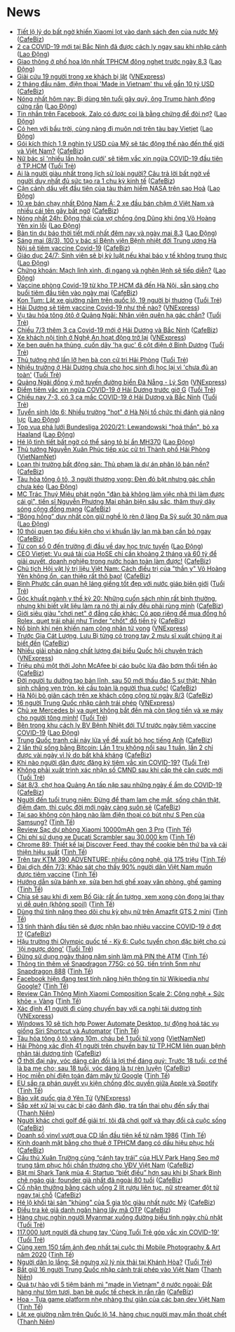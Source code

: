 # News

- [Tiết lộ lý do bất ngờ khiến Xiaomi lọt vào danh sách đen của nước Mỹ](https://cafebiz.vn/tiet-lo-ly-do-bat-ngo-khien-xiaomi-lot-vao-danh-sach-den-cua-nuoc-my-20210307172532571.chn) ([CafeBiz](https://cafebiz.vn))
- [2 ca COVID-19 mới tại Bắc Ninh đã được cách ly ngay sau khi nhập cảnh](https://laodong.vn/xa-hoi/2-ca-covid-19-moi-tai-bac-ninh-da-duoc-cach-ly-ngay-sau-khi-nhap-canh-886716.ldo) ([Lao Động](https://laodong.vn))
- [Giao thông ở phố hoa lớn nhất TPHCM đông nghẹt trước ngày 8.3](https://laodong.vn/photo/giao-thong-o-pho-hoa-lon-nhat-tphcm-dong-nghet-truoc-ngay-83-886710.ldo) ([Lao Động](https://laodong.vn))
- [Giải cứu 19 người trong xe khách bị lật](https://vnexpress.net/giai-cuu-19-nguoi-trong-xe-khach-bi-lat-4244816.html) ([VNExpress](https://vnexpress.net))
- [2 tháng đầu năm, điện thoại 'Made in Vietnam' thu về gần 10 tỷ USD](https://cafebiz.vn/2-thang-dau-nam-dien-thoai-made-in-vietnam-thu-ve-gan-10-ty-usd-20210307184731172.chn) ([CafeBiz](https://cafebiz.vn))
- [Nóng nhất hôm nay: Bị dùng tên tuổi gây quỹ, ông Trump hành động cứng rắn](https://laodong.vn/video-the-gioi/nong-nhat-hom-nay-bi-dung-ten-tuoi-gay-quy-ong-trump-hanh-dong-cung-ran-886647.ldo) ([Lao Động](https://laodong.vn))
- [Tin nhắn trên Facebook, Zalo có được coi là bằng chứng để đòi nợ?](https://laodong.vn/ban-doc/tin-nhan-tren-facebook-zalo-co-duoc-coi-la-bang-chung-de-doi-no-886535.ldo) ([Lao Động](https://laodong.vn))
- [Có hẹn với bầu trời, cùng nàng đi muôn nơi trên tàu bay Vietjet](https://laodong.vn/kinh-te/co-hen-voi-bau-troi-cung-nang-di-muon-noi-tren-tau-bay-vietjet-886713.ldo) ([Lao Động](https://laodong.vn))
- [Gói kích thích 1,9 nghìn tỷ USD của Mỹ sẽ tác động thế nào đến thế giới và Việt Nam?](https://cafebiz.vn/goi-kich-thich-19-nghin-ty-usd-cua-my-se-tac-dong-the-nao-den-the-gioi-va-viet-nam-20210307184533265.chn) ([CafeBiz](https://cafebiz.vn))
- [Nữ bác sĩ 'nhiều lần hoãn cưới' sẽ tiêm vắc xin ngừa COVID-19 đầu tiên ở TP.HCM](https://tuoitre.vn/nu-bac-si-nhieu-lan-hoan-cuoi-se-tiem-vac-xin-ngua-covid-19-dau-tien-o-tp-hcm-20210307195736361.htm) ([Tuổi Trẻ](https://tuoitre.vn))
- [Ai là người giàu nhất trong lịch sử loài người? Câu trả lời bất ngờ về người duy nhất đủ sức tạo ra 1 chu kỳ kinh tế](https://cafebiz.vn/ai-la-nguoi-giau-nhat-trong-lich-su-loai-nguoi-cau-tra-loi-bat-ngo-ve-nguoi-duy-nhat-du-suc-tao-ra-1-chu-ky-kinh-te-20210307172327171.chn) ([CafeBiz](https://cafebiz.vn))
- [Cận cảnh dấu vết đầu tiên của tàu thám hiểm NASA trên sao Hoả](https://laodong.vn/photo/can-canh-dau-vet-dau-tien-cua-tau-tham-hiem-nasa-tren-sao-hoa-886654.ldo) ([Lao Động](https://laodong.vn))
- [10 xe bán chạy nhất Đông Nam Á: 2 xe đầu bán chậm ở Việt Nam và nhiều cái tên gây bất ngờ](https://cafebiz.vn/10-xe-ban-chay-nhat-dong-nam-a-2-xe-dau-ban-cham-o-viet-nam-va-nhieu-cai-ten-gay-bat-ngo-20210307141305905.chn) ([CafeBiz](https://cafebiz.vn))
- [Nóng nhất 24h: Động thái của vợ chồng ông Dũng khi ông Võ Hoàng Yên xin lỗi](https://laodong.vn/video-thoi-su/nong-nhat-24h-dong-thai-cua-vo-chong-ong-dung-khi-ong-vo-hoang-yen-xin-loi-886665.ldo) ([Lao Động](https://laodong.vn))
- [Bản tin dự báo thời tiết mới nhất đêm nay và ngày mai 8.3](https://laodong.vn/video/ban-tin-du-bao-thoi-tiet-moi-nhat-dem-nay-va-ngay-mai-83-886185.ldo) ([Lao Động](https://laodong.vn))
- [Sáng mai (8/3), 100 y bác sĩ Bệnh viện Bệnh nhiệt đới Trung ương Hà Nội sẽ tiêm vaccine Covid-19](https://cafebiz.vn/sang-mai-8-3-100-y-bac-si-benh-vien-benh-nhiet-doi-trung-uong-ha-noi-se-tiem-vaccine-covid-19-20210307183959645.chn) ([CafeBiz](https://cafebiz.vn))
- [Giáo dục 24/7: Sinh viên sẽ bị kỷ luật nếu khai báo y tế không trung thực](https://laodong.vn/video/giao-duc-247-sinh-vien-se-bi-ky-luat-neu-khai-bao-y-te-khong-trung-thuc-886658.ldo) ([Lao Động](https://laodong.vn))
- [Chứng khoán: Mạch lình xình, đi ngang và nghẽn lệnh sẽ tiếp diễn?](https://laodong.vn/kinh-te/chung-khoan-mach-linh-xinh-di-ngang-va-nghen-lenh-se-tiep-dien-886685.ldo) ([Lao Động](https://laodong.vn))
- [Vaccine phòng Covid-19 từ kho TP.HCM đã đến Hà Nội, sẵn sàng cho buổi tiêm đầu tiên vào ngày mai](https://cafebiz.vn/vaccine-phong-covid-19-tu-kho-tphcm-da-den-ha-noi-san-sang-cho-buoi-tiem-dau-tien-vao-ngay-mai-20210307183829425.chn) ([CafeBiz](https://cafebiz.vn))
- [Kon Tum: Lật xe giường nằm trên quốc lộ, 19 người bị thương](https://tuoitre.vn/kon-tum-lat-xe-giuong-nam-tren-quoc-lo-19-nguoi-bi-thuong-20210307185011469.htm) ([Tuổi Trẻ](https://tuoitre.vn))
- [Hải Dương sẽ tiêm vaccine Covid-19 như thế nào?](https://vnexpress.net/hai-duong-se-tiem-vaccine-covid-19-nhu-the-nao-4244799.html) ([VNExpress](https://vnexpress.net))
- [Vụ tàu hỏa tông ôtô ở Quảng Ngãi: Nhân viên quên hạ gác chắn?](https://tuoitre.vn/vu-tau-hoa-tong-oto-o-quang-ngai-nhan-vien-quen-ha-gac-chan-20210307183627364.htm) ([Tuổi Trẻ](https://tuoitre.vn))
- [Chiều 7/3 thêm 3 ca Covid-19 mới ở Hải Dương và Bắc Ninh](https://cafebiz.vn/chieu-7-3-them-3-ca-covid-19-moi-o-hai-duong-va-bac-ninh-20210307183603857.chn) ([CafeBiz](https://cafebiz.vn))
- [Xe khách nội tỉnh ở Nghệ An hoạt động trở lại](https://vnexpress.net/xe-khach-noi-tinh-o-nghe-an-hoat-dong-tro-lai-4244754.html) ([VNExpress](https://vnexpress.net))
- [Xe ben quên hạ thùng, cuốn dây 'hạ gục' 6 cột điện ở Bình Dương](https://tuoitre.vn/xe-ben-quen-ha-thung-cuon-day-ha-guc-6-cot-dien-o-binh-duong-2021030718154156.htm) ([Tuổi Trẻ](https://tuoitre.vn))
- [Thủ tướng nhớ lần lỡ hẹn bà con cử tri Hải Phòng](https://tuoitre.vn/thu-tuong-nho-lan-lo-hen-ba-con-cu-tri-hai-phong-20210307181649077.htm) ([Tuổi Trẻ](https://tuoitre.vn))
- [Nhiều trường ở Hải Dương chưa cho học sinh đi học lại vì 'chưa đủ an toàn'](https://tuoitre.vn/nhieu-truong-o-hai-duong-chua-cho-hoc-sinh-di-hoc-lai-vi-chua-du-an-toan-20210307174643355.htm) ([Tuổi Trẻ](https://tuoitre.vn))
- [Quảng Ngãi đồng ý mở tuyến đường biển Đà Nẵng - Lý Sơn](https://vnexpress.net/quang-ngai-dong-y-mo-tuyen-duong-bien-da-nang-ly-son-4244789.html) ([VNExpress](https://vnexpress.net))
- [Điểm tiêm vắc xin ngừa COVID-19 ở Hải Dương trước giờ G](https://tuoitre.vn/diem-tiem-vac-xin-ngua-covid-19-o-hai-duong-truoc-gio-g-20210307155617125.htm) ([Tuổi Trẻ](https://tuoitre.vn))
- [Chiều nay 7-3, có 3 ca mắc COVID-19 ở Hải Dương và Bắc Ninh](https://tuoitre.vn/chieu-nay-7-3-co-3-ca-mac-covid-19-o-hai-duong-va-bac-ninh-20210305180628639.htm) ([Tuổi Trẻ](https://tuoitre.vn))
- [Tuyển sinh lớp 6: Nhiều trường &quot;hot&quot; ở Hà Nội tổ chức thi đánh giá năng lực](https://laodong.vn/giao-duc/tuyen-sinh-lop-6-nhieu-truong-hot-o-ha-noi-to-chuc-thi-danh-gia-nang-luc-886663.ldo) ([Lao Động](https://laodong.vn))
- [Top vua phá lưới Bundesliga 2020/21: Lewandowski &quot;hoá thần&quot;, bỏ xa Haaland](https://laodong.vn/photo/top-vua-pha-luoi-bundesliga-202021-lewandowski-hoa-than-bo-xa-haaland-886657.ldo) ([Lao Động](https://laodong.vn))
- [Hé lộ tình tiết bất ngờ có thể sáng tỏ bí ẩn MH370](https://laodong.vn/the-gioi/he-lo-tinh-tiet-bat-ngo-co-the-sang-to-bi-an-mh370-886662.ldo) ([Lao Động](https://laodong.vn))
- [Thủ tướng Nguyễn Xuân Phúc tiếp xúc cử tri Thành phố Hải Phòng](http://vietnamnet.vn/vn/thoi-su/chinh-tri/thu-tuong-nguyen-xuan-phuc-tiep-xuc-cu-tri-thanh-pho-hai-phong-717869.html) ([VietNamNet](https://vietnamnet.vn))
- [Loạn thị trường bất động sản: Thủ phạm là dự án phân lô bán nền?](https://cafebiz.vn/loan-thi-truong-bat-dong-san-thu-pham-la-du-an-phan-lo-ban-nen-20210307170305501.chn) ([CafeBiz](https://cafebiz.vn))
- [Tàu hỏa tông ô tô, 3 người thương vong: Đèn đỏ bật nhưng gác chắn chưa kéo](https://laodong.vn/xa-hoi/tau-hoa-tong-o-to-3-nguoi-thuong-vong-den-do-bat-nhung-gac-chan-chua-keo-886660.ldo) ([Lao Động](https://laodong.vn))
- [MC Trác Thuý Miêu phát ngôn "đàn bà không làm việc nhà thì làm được cái gì", tiến sĩ Nguyễn Phương Mai phản biện sâu sắc, thâm thuý dậy sóng cộng đồng mạng](https://cafebiz.vn/mc-trac-thuy-mieu-phat-ngon-dan-ba-khong-lam-viec-nha-thi-lam-duoc-cai-gi-tien-si-nguyen-phuong-mai-phan-bien-sau-sac-tham-thuy-day-song-cong-dong-mang-20210307171631033.chn) ([CafeBiz](https://cafebiz.vn))
- [“Bóng hồng” duy nhất còn giữ nghề lò rèn ở làng Đa Sỹ suốt 30 năm qua](https://laodong.vn/xa-hoi/bong-hong-duy-nhat-con-giu-nghe-lo-ren-o-lang-da-sy-suot-30-nam-qua-886426.ldo) ([Lao Động](https://laodong.vn))
- [10 thói quen tạo điều kiện cho vi khuẩn lây lan mà bạn cần bỏ ngay](https://cafebiz.vn/10-thoi-quen-tao-dieu-kien-cho-vi-khuan-lay-lan-ma-ban-can-bo-ngay-20210307160937152.chn) ([CafeBiz](https://cafebiz.vn))
- [Từ con số 0 đến trường đi đầu về dạy học trực tuyến](https://laodong.vn/video/tu-con-so-0-den-truong-di-dau-ve-day-hoc-truc-tuyen-886447.ldo) ([Lao Động](https://laodong.vn))
- [CEO Vietjet: Vụ quá tải của HoSE chỉ cần khoảng 2 tháng và 60 tỷ để giải quyết, doanh nghiệp trong nước hoàn toàn làm được!](https://cafebiz.vn/ceo-vietjet-vu-qua-tai-cua-hose-chi-can-khoang-2-thang-va-60-ty-de-giai-quyet-doanh-nghiep-trong-nuoc-hoan-toan-lam-duoc-20210307165926694.chn) ([CafeBiz](https://cafebiz.vn))
- [Chủ tịch Hội vật lý trị liệu Việt Nam: Cách điều trị của "thần y" Võ Hoàng Yên không ổn, can thiệp rất thô bạo!](https://cafebiz.vn/chu-tich-hoi-vat-ly-tri-lieu-viet-nam-cach-dieu-tri-cua-than-y-vo-hoang-yen-khong-on-can-thiep-rat-tho-bao-20210307160636126.chn) ([CafeBiz](https://cafebiz.vn))
- [Bình Phước cần quan hệ láng giềng tốt đẹp với nước giáp biên giới](https://tuoitre.vn/binh-phuoc-can-quan-he-lang-gieng-tot-dep-voi-nuoc-giap-bien-gioi-2021030716055871.htm) ([Tuổi Trẻ](https://tuoitre.vn))
- [Góc khuất ngành y thế kỷ 20: Những cuốn sách nhìn rất bình thường, nhưng khi biết vật liệu làm ra nó thì ai nấy đều phải rùng mình](https://cafebiz.vn/goc-khuat-nganh-y-the-ky-20-nhung-cuon-sach-nhin-rat-binh-thuong-nhung-khi-biet-vat-lieu-lam-ra-no-thi-ai-nay-deu-phai-rung-minh-20210307160347061.chn) ([CafeBiz](https://cafebiz.vn))
- [Giới siêu giàu "chơi net" ở đẳng cấp khác: Có app riêng để mua đồng hồ Rolex, quẹt trái phải như Tinder "chốt" đồ tiền tỷ](https://cafebiz.vn/gioi-sieu-giau-choi-net-o-dang-cap-khac-co-app-rieng-de-mua-dong-ho-rolex-quet-trai-phai-nhu-tinder-chot-do-tien-ty-20210307140429866.chn) ([CafeBiz](https://cafebiz.vn))
- [Nổ bình khí nén khiến nam công nhân tử vong](https://vnexpress.net/no-binh-khi-nen-khien-nam-cong-nhan-tu-vong-4244761.html) ([VNExpress](https://vnexpress.net))
- [Trước Gia Cát Lượng, Lưu Bị từng có trong tay 2 mưu sĩ xuất chúng ít ai biết đến](https://cafebiz.vn/truoc-gia-cat-luong-luu-bi-tung-co-trong-tay-2-muu-si-xuat-chung-it-ai-biet-den-2021030715595665.chn) ([CafeBiz](https://cafebiz.vn))
- [Nhiều giải pháp nâng chất lượng đại biểu Quốc hội chuyên trách](https://vnexpress.net/nhieu-giai-phap-nang-chat-luong-dai-bieu-quoc-hoi-chuyen-trach-4244716.html) ([VNExpress](https://vnexpress.net))
- [Triệu phú một thời John McAfee bị cáo buộc lừa đảo bơm thổi tiền ảo](https://cafebiz.vn/trieu-phu-mot-thoi-john-mcafee-bi-cao-buoc-lua-dao-bom-thoi-tien-ao-20210307140211263.chn) ([CafeBiz](https://cafebiz.vn))
- [Đời người tu dưỡng tạo bản lĩnh, sau 50 mới thấu đáo 5 sự thật: Nhân sinh chẳng vẹn tròn, kẻ cầu toàn là người thua cuộc!](https://cafebiz.vn/doi-nguoi-tu-duong-tao-ban-linh-sau-50-moi-thau-dao-5-su-that-nhan-sinh-chang-ven-tron-ke-cau-toan-la-nguoi-thua-cuoc-20210307155524327.chn) ([CafeBiz](https://cafebiz.vn))
- [Hà Nội bỏ giãn cách trên xe khách công cộng từ ngày 8/3](https://cafebiz.vn/ha-noi-bo-gian-cach-tren-xe-khach-cong-cong-tu-ngay-8-3-20210307135841349.chn) ([CafeBiz](https://cafebiz.vn))
- [16 người Trung Quốc nhập cảnh trái phép](https://vnexpress.net/16-nguoi-trung-quoc-nhap-canh-trai-phep-4244747.html) ([VNExpress](https://vnexpress.net))
- [Chủ xe Mercedes bị va quẹt không bắt đền mà còn tặng tiền và xe máy cho người tông mình!](https://tuoitre.vn/chu-xe-mercedes-bi-va-quet-khong-bat-den-ma-con-tang-tien-va-xe-may-cho-nguoi-tong-minh-202103071316027.htm) ([Tuổi Trẻ](https://tuoitre.vn))
- [Bên trong khu cách ly BV Bệnh Nhiệt đới TƯ trước ngày tiêm vaccine COVID-19](https://laodong.vn/photo/ben-trong-khu-cach-ly-bv-benh-nhiet-doi-tu-truoc-ngay-tiem-vaccine-covid-19-886604.ldo) ([Lao Động](https://laodong.vn))
- [Trung Quốc tranh cãi nảy lửa về đề xuất bỏ học tiếng Anh](https://cafebiz.vn/trung-quoc-tranh-cai-nay-lua-ve-de-xuat-bo-hoc-tieng-anh-20210307135649388.chn) ([CafeBiz](https://cafebiz.vn))
- [2 lần thử sống bằng Bitcoin: Lần 1 trụ không nổi sau 1 tuần, lần 2 chỉ được vài ngày vì lý do bất khả kháng](https://cafebiz.vn/2-lan-thu-song-bang-bitcoin-lan-1-tru-khong-noi-sau-1-tuan-lan-2-chi-duoc-vai-ngay-vi-ly-do-bat-kha-khang-20210307131518333.chn) ([CafeBiz](https://cafebiz.vn))
- [Khi nào người dân được đăng ký tiêm vắc xin COVID-19?](https://tuoitre.vn/khi-nao-nguoi-dan-duoc-dang-ky-tiem-vac-xin-covid-19-20210307142757007.htm) ([Tuổi Trẻ](https://tuoitre.vn))
- [Không phải xuất trình xác nhận số CMND sau khi cấp thẻ căn cước mới](https://tuoitre.vn/khong-phai-xuat-trinh-xac-nhan-so-cmnd-sau-khi-cap-the-can-cuoc-moi-20210307143803224.htm) ([Tuổi Trẻ](https://tuoitre.vn))
- [Sát 8/3, chợ hoa Quảng An tấp nập sau những ngày ế ẩm do COVID-19](https://cafebiz.vn/sat-8-3-cho-hoa-quang-an-tap-nap-sau-nhung-ngay-e-am-do-covid-19-20210307135228812.chn) ([CafeBiz](https://cafebiz.vn))
- [Người đến tuổi trung niên: Đừng để tham lam che mắt, sống chân thật, điềm đạm, thì cuộc đời mới ngày càng suôn sẻ](https://cafebiz.vn/nguoi-den-tuoi-trung-nien-dung-de-tham-lam-che-mat-song-chan-that-diem-dam-thi-cuoc-doi-moi-ngay-cang-suon-se-20210303123025978.chn) ([CafeBiz](https://cafebiz.vn))
- [Tại sao không còn hãng nào làm điện thoại có bút như S Pen của Samsung?](https://tinhte.vn/thread/tai-sao-khong-con-hang-nao-lam-dien-thoai-co-but-nhu-s-pen-cua-samsung.3288671/) ([Tinh Tế](https://tinhte.vn))
- [Review Sạc dự phòng Xiaomi 10000mAh gen 3 Pro](https://tinhte.vn/thread/review-sac-du-phong-xiaomi-10000mah-gen-3-pro.3288740/) ([Tinh Tế](https://tinhte.vn))
- [Chi phí sử dụng xe Ducati Scrambler sau 30.000 km](https://tinhte.vn/thread/chi-phi-su-dung-xe-ducati-scrambler-sau-30-000-km.3288756/) ([Tinh Tế](https://tinhte.vn))
- [Chrome 89: Thiết kế lại Discover Feed, thay thế cookie bên thứ ba và cải thiện hiệu suất](https://tinhte.vn/thread/chrome-89-thiet-ke-lai-discover-feed-thay-the-cookie-ben-thu-ba-va-cai-thien-hieu-suat.3288054/) ([Tinh Tế](https://tinhte.vn))
- [Trên tay KTM 390 ADVENTURE: nhiều công nghệ, giá 175 triệu](https://tinhte.vn/thread/tren-tay-ktm-390-adventure-nhieu-cong-nghe-gia-175-trieu.3288777/) ([Tinh Tế](https://tinhte.vn))
- [Đại dịch đến 7/3: Khảo sát cho thấy 90% người dân Việt Nam muốn được tiêm vaccine](https://tinhte.vn/thread/dai-dich-den-7-3-khao-sat-cho-thay-90-nguoi-dan-viet-nam-muon-duoc-tiem-vaccine.3289204/) ([Tinh Tế](https://tinhte.vn))
- [Hướng dẫn sửa bánh xe, sửa ben hơi ghế xoay văn phòng, ghế gaming](https://tinhte.vn/thread/huong-dan-sua-banh-xe-sua-ben-hoi-ghe-xoay-van-phong-ghe-gaming.3288956/) ([Tinh Tế](https://tinhte.vn))
- [Chia sẻ sau khi đi xem Bố Già: rất ấn tượng, xem xong còn đọng lại thay vì dễ quên (không spoil)](https://tinhte.vn/thread/chia-se-sau-khi-di-xem-bo-gia-rat-an-tuong-xem-xong-con-dong-lai-thay-vi-de-quen-khong-spoil.3289142/) ([Tinh Tế](https://tinhte.vn))
- [Dùng thử tính năng theo dõi chu kỳ phụ nữ trên Amazfit GTS 2 mini](https://tinhte.vn/thread/dung-thu-tinh-nang-theo-doi-chu-ky-phu-nu-tren-amazfit-gts-2-mini.3286759/) ([Tinh Tế](https://tinhte.vn))
- [13 tỉnh thành đầu tiên sẽ được nhận bao nhiêu vaccine COVID-19 ở đợt 1?](https://cafebiz.vn/13-tinh-thanh-dau-tien-se-duoc-nhan-bao-nhieu-vaccine-covid-19-o-dot-1-20210307135018935.chn) ([CafeBiz](https://cafebiz.vn))
- [Hậu trường thi Olympic quốc tế - Kỳ 6: Cuộc tuyển chọn đặc biệt cho cú 'lội ngược dòng'](https://tuoitre.vn/hau-truong-thi-olympic-quoc-te-ky-6-cuoc-tuyen-chon-dac-biet-cho-cu-loi-nguoc-dong-20210307120724289.htm) ([Tuổi Trẻ](https://tuoitre.vn))
- [Đừng sử dụng ngày tháng năm sinh làm mã PIN thẻ ATM](https://tinhte.vn/thread/dung-su-dung-ngay-thang-nam-sinh-lam-ma-pin-the-atm.3287763/) ([Tinh Tế](https://tinhte.vn))
- [Thông tin thêm về Snapdragon 775G: có 5G, tiến trình 5nm như Snapdragon 888](https://tinhte.vn/thread/thong-tin-them-ve-snapdragon-775g-co-5g-tien-trinh-5nm-nhu-snapdragon-888.3288645/) ([Tinh Tế](https://tinhte.vn))
- [Facebook hiện đang test tính năng hiện thông tin từ Wikipedia như Google?](https://tinhte.vn/thread/facebook-hien-dang-test-tinh-nang-hien-thong-tin-tu-wikipedia-nhu-google.3288216/) ([Tinh Tế](https://tinhte.vn))
- [Review Cân Thông Minh Xiaomi Composition Scale 2: Công nghệ + Sức khỏe = Vàng](https://tinhte.vn/thread/review-can-thong-minh-xiaomi-composition-scale-2-cong-nghe-suc-khoe-vang.3279983/) ([Tinh Tế](https://tinhte.vn))
- [Xác định 41 người đi cùng chuyến bay với ca nghi tái dương tính](https://vnexpress.net/xac-dinh-41-nguoi-di-cung-chuyen-bay-voi-ca-nghi-tai-duong-tinh-4244715.html) ([VNExpress](https://vnexpress.net))
- [Windows 10 sẽ tích hợp Power Automate Desktop, tự động hoá tác vụ giống Siri Shortcut và Automator](https://tinhte.vn/thread/windows-10-se-tich-hop-power-automate-desktop-tu-dong-hoa-tac-vu-giong-siri-shortcut-va-automator.3286378/) ([Tinh Tế](https://tinhte.vn))
- [Tàu hỏa tông ô tô văng 10m, cháu bé 1 tuổi tử vong](http://vietnamnet.vn/vn/thoi-su/an-toan-giao-thong/tau-hoa-tong-o-to-vang-10m-chau-be-1-tuoi-tu-vong-717846.html) ([VietNamNet](https://vietnamnet.vn))
- [Hải Phòng xác định 41 người trên chuyến bay từ TP.HCM liên quan bệnh nhân tái dương tính](https://cafebiz.vn/hai-phong-xac-dinh-41-nguoi-tren-chuyen-bay-tu-tphcm-lien-quan-benh-nhan-tai-duong-tinh-20210307134711362.chn) ([CafeBiz](https://cafebiz.vn))
- [Ở thời đại này, vóc dáng cân đối là lợi thế đáng quý: Trước 18 tuổi, cơ thể là ba mẹ cho; sau 18 tuổi, vóc dáng là tự rèn luyện](https://cafebiz.vn/o-thoi-dai-nay-voc-dang-can-doi-la-loi-the-dang-quy-truoc-18-tuoi-co-the-la-ba-me-cho-sau-18-tuoi-voc-dang-la-tu-ren-luyen-20210305211024426.chn) ([CafeBiz](https://cafebiz.vn))
- [Học miễn phí điện toán đám mây từ Google](https://tinhte.vn/thread/hoc-mien-phi-dien-toan-dam-may-tu-google.3286795/) ([Tinh Tế](https://tinhte.vn))
- [EU sắp ra phán quyết vụ kiện chống độc quyền giữa Apple và Spotify](https://tinhte.vn/thread/eu-sap-ra-phan-quyet-vu-kien-chong-doc-quyen-giua-apple-va-spotify.3288130/) ([Tinh Tế](https://tinhte.vn))
- [Bảo vật quốc gia ở Yên Tử](https://vnexpress.net/bao-vat-quoc-gia-o-yen-tu-4244672.html) ([VNExpress](https://vnexpress.net))
- [Sắp xét xử lại vụ các bị cáo đánh đập, tra tấn thai phụ đến sẩy thai](https://thanhnien.vn/thoi-su/sap-xet-xu-lai-vu-cac-bi-cao-danh-dap-tra-tan-thai-phu-den-say-thai-1350829.html) ([Thanh Niên](https://thanhnien.vn))
- [Người khác chơi golf để giải trí, tôi đã chơi golf và thay đổi cả cuộc sống](https://cafebiz.vn/nguoi-khac-choi-golf-de-giai-tri-toi-da-choi-golf-va-thay-doi-ca-cuoc-song-20210307110408639.chn) ([CafeBiz](https://cafebiz.vn))
- [Doanh số vinyl vượt qua CD lần đầu tiên kể từ năm 1986](https://tinhte.vn/thread/doanh-so-vinyl-vuot-qua-cd-lan-dau-tien-ke-tu-nam-1986.3288110/) ([Tinh Tế](https://tinhte.vn))
- [Kinh doanh mặt bằng cho thuê ở TPHCM đang có dấu hiệu phục hồi](https://cafebiz.vn/kinh-doanh-mat-bang-cho-thue-o-tphcm-dang-co-dau-hieu-phuc-hoi-20210307111812825.chn) ([CafeBiz](https://cafebiz.vn))
- [Cầu thủ Xuân Trường cùng “cánh tay trái” của HLV Park Hang Seo mở trung tâm phục hồi chấn thương cho VĐV Việt Nam](https://cafebiz.vn/cau-thu-xuan-truong-cung-canh-tay-trai-cua-hlv-park-hang-seo-mo-trung-tam-phuc-hoi-chan-thuong-cho-vdv-viet-nam-20210307131112278.chn) ([CafeBiz](https://cafebiz.vn))
- [Bật mí Shark Tank mùa 4: Startup “biết điều” hơn sau khi bị Shark Bình chê ngáo giá; founder già nhất đã ngoài 80 tuổi](https://cafebiz.vn/bat-mi-shark-tank-mua-4-startup-biet-dieu-hon-sau-khi-bi-shark-binh-che-ngao-gia-founder-gia-nhat-da-ngoai-80-tuoi-20210307112706529.chn) ([CafeBiz](https://cafebiz.vn))
- [Cố nhận thưởng bằng cách uống 2 lít rượu liên tục, nữ streamer đột tử ngay tại chỗ](https://cafebiz.vn/co-nhan-thuong-bang-cach-uong-2-lit-ruou-lien-tuc-nu-streamer-dot-tu-ngay-tai-cho-20210307110244138.chn) ([CafeBiz](https://cafebiz.vn))
- [Hé lộ khối tài sản "khủng" của 5 gia tộc giàu nhất nước Mỹ](https://cafebiz.vn/he-lo-khoi-tai-san-khung-cua-5-gia-toc-giau-nhat-nuoc-my-20210307110817675.chn) ([CafeBiz](https://cafebiz.vn))
- [Điều tra kẻ giả danh ngân hàng lấy mã OTP](https://cafebiz.vn/dieu-tra-ke-gia-danh-ngan-hang-lay-ma-otp-20210307093351764.chn) ([CafeBiz](https://cafebiz.vn))
- [Hàng chục nghìn người Myanmar xuống đường biểu tình ngày chủ nhật](https://tuoitre.vn/hang-chuc-nghin-nguoi-myanmar-xuong-duong-bieu-tinh-ngay-chu-nhat-20210307113320776.htm) ([Tuổi Trẻ](https://tuoitre.vn))
- [117.000 lượt người đã chung tay 'Cùng Tuổi Trẻ góp vắc xin COVID-19'](https://tuoitre.vn/117-000-luot-nguoi-da-chung-tay-cung-tuoi-tre-goc-vacxin-covid-19-20210307114544039.htm) ([Tuổi Trẻ](https://tuoitre.vn))
- [Cùng xem 150 tấm ảnh đẹp nhất tại cuộc thi Mobile Photography & Art năm 2020](https://tinhte.vn/thread/cung-xem-150-tam-anh-dep-nhat-tai-cuoc-thi-mobile-photography-art-nam-2020.3288415/) ([Tinh Tế](https://tinhte.vn))
- [Người dân lo lắng: Sẽ ngưng xử lý nix thải tại Khánh Hòa?](https://tuoitre.vn/nguoi-dan-lo-lang-se-ngung-xu-ly-nix-thai-tai-khanh-hoa-2021030708551406.htm) ([Tuổi Trẻ](https://tuoitre.vn))
- [Bắt giữ 16 người Trung Quốc nhập cảnh trái phép vào Việt Nam](https://thanhnien.vn/thoi-su/bat-giu-16-nguoi-trung-quoc-nhap-canh-trai-phep-vao-viet-nam-1350807.html) ([Thanh Niên](https://thanhnien.vn))
- [Quá tự hào với 5 tiệm bánh mì "made in Vietnam" ở nước ngoài: Đắt hàng như tôm tươi, bạn bè quốc tế check in rần rần](https://cafebiz.vn/qua-tu-hao-voi-5-tiem-banh-mi-made-in-vietnam-o-nuoc-ngoai-dat-hang-nhu-tom-tuoi-ban-be-quoc-te-check-in-ran-ran-20210307110539812.chn) ([CafeBiz](https://cafebiz.vn))
- [Hoa - Tựa game platform nhẹ nhàng thư giãn của các bạn dev Việt Nam](https://tinhte.vn/thread/hoa-tua-game-platform-nhe-nhang-thu-gian-cua-cac-ban-dev-viet-nam.3288775/) ([Tinh Tế](https://tinhte.vn))
- [Lật xe giường nằm trên Quốc lộ 14, hàng chục người may mắn thoát chết](https://thanhnien.vn/thoi-su/lat-xe-giuong-nam-tren-quoc-lo-14-hang-chuc-nguoi-may-man-thoat-chet-1350805.html) ([Thanh Niên](https://thanhnien.vn))
